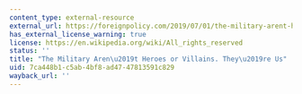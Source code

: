 ```yaml
---
content_type: external-resource
external_url: https://foreignpolicy.com/2019/07/01/the-military-arent-heroes-or-villains-theyre-us/
has_external_license_warning: true
license: https://en.wikipedia.org/wiki/All_rights_reserved
status: ''
title: "The Military Aren\u2019t Heroes or Villains. They\u2019re Us"
uid: 7ca448b1-c5ab-4bf8-ad47-47813591c829
wayback_url: ''
---
```

